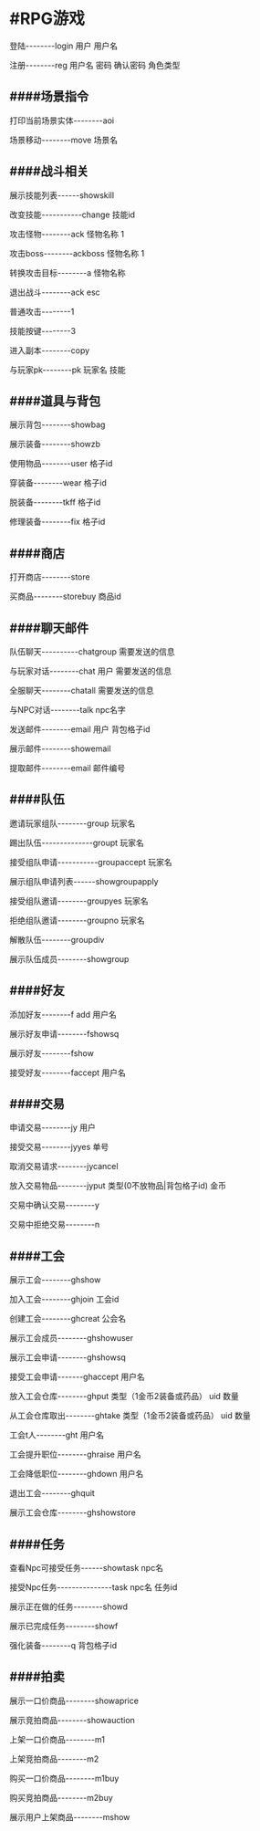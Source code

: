 #RPG游戏
========

登陆--------login 用户 用户名

注册--------reg 用户名 密码 确认密码 角色类型


####场景指令
-----------------
打印当前场景实体--------aoi

场景移动--------move 场景名

####战斗相关
-----------------
展示技能列表------showskill

改变技能-----------change 技能id

攻击怪物--------ack 怪物名称 1

攻击boss--------ackboss 怪物名称 1

转换攻击目标--------a 怪物名称

退出战斗--------ack esc

普通攻击--------1

技能按键--------3

进入副本--------copy

与玩家pk--------pk 玩家名 技能

####道具与背包
-----------------
展示背包--------showbag

展示装备--------showzb

使用物品--------user 格子id

穿装备--------wear 格子id

脱装备--------tkff 格子id

修理装备--------fix 格子id

####商店
-----------------
打开商店--------store

买商品--------storebuy 商品id

####聊天邮件
-----------------
队伍聊天----------chatgroup 需要发送的信息

与玩家对话--------chat 用户 需要发送的信息

全服聊天--------chatall 需要发送的信息

与NPC对话--------talk npc名字

发送邮件--------email 用户 背包格子id

展示邮件--------showemail

提取邮件--------email 邮件编号

####队伍
-----------------
邀请玩家组队--------group 玩家名

踢出队伍--------------groupt 玩家名

接受组队申请-----------groupaccept 玩家名

展示组队申请列表------showgroupapply

接受组队邀请--------groupyes 玩家名

拒绝组队邀请--------groupno 玩家名

解散队伍--------groupdiv

展示队伍成员--------showgroup

####好友
-----------------
添加好友--------f add 用户名

展示好友申请--------fshowsq

展示好友--------fshow

接受好友--------faccept 用户名

####交易
-----------------
申请交易--------jy 用户

接受交易--------jyyes 单号

取消交易请求--------jycancel

放入交易物品--------jyput 类型(0不放物品|背包格子id) 金币

交易中确认交易--------y

交易中拒绝交易--------n

####工会
-----------------
展示工会--------ghshow

加入工会--------ghjoin 工会id

创建工会--------ghcreat 公会名

展示工会成员--------ghshowuser
 
展示工会申请--------ghshowsq

接受工会申请-------ghaccept 用户名
 
放入工会仓库--------ghput 类型（1金币2装备或药品） uid 数量
 
从工会仓库取出--------ghtake 类型（1金币2装备或药品） uid 数量

工会t人--------ght 用户名

工会提升职位--------ghraise 用户名

工会降低职位--------ghdown 用户名

退出工会--------ghquit

展示工会仓库--------ghshowstore

####任务
-----------------
查看Npc可接受任务------showtask npc名

接受Npc任务---------------task npc名 任务id

展示正在做的任务--------showd

展示已完成任务--------showf

强化装备--------q 背包格子id

####拍卖
-----------------
展示一口价商品--------showaprice

展示竞拍商品--------showauction

上架一口价商品--------m1

上架竞拍商品--------m2

购买一口价商品--------m1buy

购买竞拍商品--------m2buy

展示用户上架商品--------mshow
